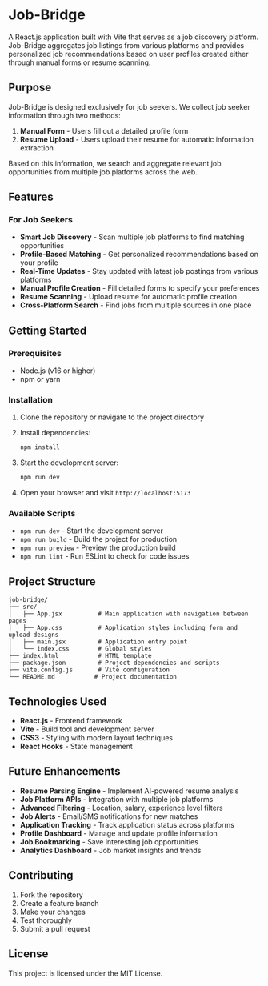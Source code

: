 # Job-Bridge

A React.js application built with Vite that serves as a job discovery platform. Job-Bridge aggregates job listings from various platforms and provides personalized job recommendations based on user profiles created either through manual forms or resume scanning.

## Purpose

Job-Bridge is designed exclusively for job seekers. We collect job seeker information through two methods:
1. **Manual Form** - Users fill out a detailed profile form
2. **Resume Upload** - Users upload their resume for automatic information extraction

Based on this information, we search and aggregate relevant job opportunities from multiple job platforms across the web.

## Features

### For Job Seekers
- **Smart Job Discovery** - Scan multiple job platforms to find matching opportunities
- **Profile-Based Matching** - Get personalized recommendations based on your profile
- **Real-Time Updates** - Stay updated with latest job postings from various platforms
- **Manual Profile Creation** - Fill detailed forms to specify your preferences
- **Resume Scanning** - Upload resume for automatic profile creation
- **Cross-Platform Search** - Find jobs from multiple sources in one place

## Getting Started

### Prerequisites
- Node.js (v16 or higher)
- npm or yarn

### Installation

1. Clone the repository or navigate to the project directory
2. Install dependencies:
   ```bash
   npm install
   ```

3. Start the development server:
   ```bash
   npm run dev
   ```

4. Open your browser and visit `http://localhost:5173`

### Available Scripts

- `npm run dev` - Start the development server
- `npm run build` - Build the project for production
- `npm run preview` - Preview the production build
- `npm run lint` - Run ESLint to check for code issues

## Project Structure

```
job-bridge/
├── src/
│   ├── App.jsx          # Main application with navigation between pages
│   ├── App.css          # Application styles including form and upload designs
│   ├── main.jsx         # Application entry point
│   └── index.css        # Global styles
├── index.html           # HTML template
├── package.json         # Project dependencies and scripts
├── vite.config.js       # Vite configuration
└── README.md           # Project documentation
```

## Technologies Used

- **React.js** - Frontend framework
- **Vite** - Build tool and development server
- **CSS3** - Styling with modern layout techniques
- **React Hooks** - State management

## Future Enhancements

- **Resume Parsing Engine** - Implement AI-powered resume analysis
- **Job Platform APIs** - Integration with multiple job platforms
- **Advanced Filtering** - Location, salary, experience level filters
- **Job Alerts** - Email/SMS notifications for new matches
- **Application Tracking** - Track application status across platforms
- **Profile Dashboard** - Manage and update profile information
- **Job Bookmarking** - Save interesting job opportunities
- **Analytics Dashboard** - Job market insights and trends

## Contributing

1. Fork the repository
2. Create a feature branch
3. Make your changes
4. Test thoroughly
5. Submit a pull request

## License

This project is licensed under the MIT License.
